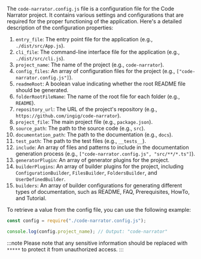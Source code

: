 The `code-narrator.config.js` file is a configuration file for the Code Narrator project. It contains various settings and configurations that are required for the proper functioning of the application. Here's a detailed description of the configuration properties:

1. `entry_file`: The entry point file for the application (e.g., `./dist/src/App.js`).
2. `cli_file`: The command-line interface file for the application (e.g., `./dist/src/cli.js`).
3. `project_name`: The name of the project (e.g., `code-narrator`).
4. `config_files`: An array of configuration files for the project (e.g., `["code-narrator.config.js"]`).
5. `readmeRoot`: A boolean value indicating whether the root README file should be generated.
6. `folderRootFileName`: The name of the root file for each folder (e.g., `README`).
7. `repository_url`: The URL of the project's repository (e.g., `https://github.com/ingig/code-narrator`).
8. `project_file`: The main project file (e.g., `package.json`).
9. `source_path`: The path to the source code (e.g., `src`).
10. `documentation_path`: The path to the documentation (e.g., `docs`).
11. `test_path`: The path to the test files (e.g., `__tests__`).
12. `include`: An array of files and patterns to include in the documentation generation process (e.g., `["code-narrator.config.js", "src/**/*.ts"]`).
13. `generatorPlugin`: An array of generator plugins for the project.
14. `builderPlugins`: An array of builder plugins for the project, including `ConfigurationBuilder`, `FilesBuilder`, `FoldersBuilder`, and `UserDefinedBuilder`.
15. `builders`: An array of builder configurations for generating different types of documentation, such as README, FAQ, Prerequisites, HowTo, and Tutorial.

To retrieve a value from the config file, you can use the following example:

```javascript
const config = require("./code-narrator.config.js");

console.log(config.project_name); // Output: "code-narrator"
```

:::note
Please note that any sensitive information should be replaced with `*****` to protect it from unauthorized access.
:::